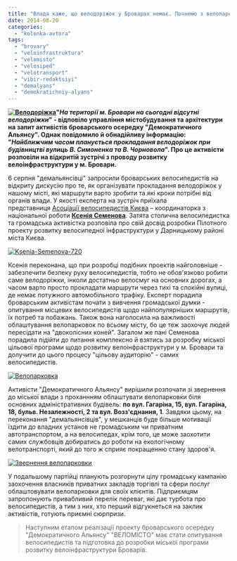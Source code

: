 ```yaml
---
title: "Влада каже, що велодоріжок у Броварах немає. Почнемо з велопарковок!"
date: 2014-08-20
categories: 
  - "kolonka-avtora"
tags: 
  - "brovary"
  - "veloinfrastruktura"
  - "velomisto"
  - "velosiped"
  - "velotransport"
  - "vibir-redaktsiyi"
  - "demalyans"
  - "demokratichniy-alyans"
---
```


**[![Велодоріжка](https://mpz.brovary.org/wp-content/uploads/2014/08/Velodorizhka.jpg)](https://mpz.brovary.org/wp-content/uploads/2014/08/Velodorizhka.jpg)"_На території м. Бровари на сьогодні відсутні велодоріжки_" - відповіло управління містобудування та архітектури на запит активістів броварського осередку "Демократичного Альянсу". Однак повідомило й обнадійливу інформацію: "_Найближчим часом планується прокладання велодоріжок при будівництві вулиць В. Симоненка та В. Чорновола_". Про це активісти розповіли на відкритій зустрічі з проводу розвитку велоінфраструктури у м. Бровари.**

6 серпня "демальянсівці" запросили броварських велосипедистів на відкриту дискусію про те, як організувати прокладання велодоріжок у нашому місті, які маршрути варто зробити та які кроки потрібні від органів влади. У якості експерта на зустріч приїхала представниця [Асоціації велосипедистів Києва](http://avk.org.ua/) – координаторка з національної роботи [**Ксенія** **Семенова**](http://avk.org.ua/2014/06/avk-v-oblychchyah-kseniya-semenova/). Затята столична велосипедистка та громадська активістка розповіла про свій досвід розробки Пілотного проекту розвитку велосипедної інфраструктури у Дарницькому районі міста Києва.

[![Ksenia-Semenova-720](https://mpz.brovary.org/wp-content/uploads/2014/08/Ksenia-Semenova-720.jpg)](https://mpz.brovary.org/wp-content/uploads/2014/08/Ksenia-Semenova-720.jpg)

Ксенія переконана, що при розробці подібних проектів найголовніше - забезпечити безпеку руху велосипедистів, тобто не обов'язково робити саме велодоріжки, інколи достатньо велосмуг на основних дорогах, а часом варто просто прокладати маршрути через тихі та спокійні вулиці, де немає потужного автомобільного трафіку. Експерт порадила броварським активістам почати з вивчення громадської думки - опитування місцевих велосипедистів щодо найпопулярніших маршрутів, їх потреб та побажань. Також вона наголосила на важливості облаштування велопарковок по всьому місту, бо це теж заохочує людей пересідати на "двоколісних коней". Загалом же пані Семенова порадила підійти до питання комплексно й взятись за розробку міської цільової програми щодо розвитку велоінфраструктури у м. Бровари та долучити до цього процесу "цільову аудиторію" - самих велосипедистів.

[![Велопарковка](https://mpz.brovary.org/wp-content/uploads/2014/08/Veloparkovka.jpg)](https://mpz.brovary.org/wp-content/uploads/2014/08/Veloparkovka.jpg)

Активісти "Демократичного Альянсу" вирішили розпочати зі звернення до міської влади з проханнням облаштувати велопарковки біля основних адміністративних будівель: **по вул. Гагаріна, 15, вул. Гагаріна, 18, бульв. Незалежності, 2 та вул. Возз'єднання, 1**. Завдяки цьому, на переконання "демальянсівців", у мешканців буде більше мотивації їздити до владних установ не громадським чи приватним автотранспортом, а на велосипедах, крім того, це може заохотити самих службовців добиратись до роботи на екологічному велотранспорті, який до того ж сприяє покращенню стану здоров'я.

[![Звернення велопарковки](https://mpz.brovary.org/wp-content/uploads/2014/08/Zvernennya-veloparkovki.jpg)](https://mpz.brovary.org/wp-content/uploads/2014/08/Zvernennya-veloparkovki.jpg)

У подальшому партійці планують розгорнути цілу громадську кампанію заохочення власників приватних закладів торгівлі та сфери послуг облаштовувати велопарковки для своїх клієнтів. Підприємцям запропонують привабливий перелік переваг, які дає турбота про велосипедистів, а тим з них, хто перший відгукнеться на заклик активістів, готують приємні сюрпризи.

> Наступним етапом реалізації проекту броварського осередку "Демократичного Альянсу" "ВЕЛОМІСТО" має стати опитування велосипедистів та підготовка до розробки міської програми розвитку велоінфраструктури Броварів.

